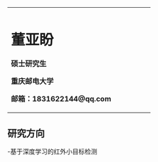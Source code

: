 <table border="0">
  <tr>
    <td width="75%">
      <h1>董亚盼</h1>
      <p><b>硕士研究生</b></p>
      <p><b>重庆邮电大学</b></p>
      <p><b>邮箱：1831622144@qq.com</b></p>
    </td>
  </tr>
</table>

## 研究方向

-基于深度学习的红外小目标检测
